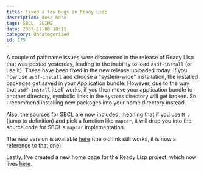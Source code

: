 ```yaml
---
title: Fixed a few bugs in Ready Lisp
description: desc here
tags: SBCL, SLIME
date: 2007-12-08 18:11
category: Uncategorized
id: 175
---
```


A couple of pathname issues were discovered in the release of Ready Lisp that was posted yesterday, leading to the inability to load `asdf-install` (or use it).  These have been fixed in the new release uploaded today.  If you now use `asdf-install` and choose a "system-wide" installation, the installed packages get saved in your Application bundle.  However, due to the way that `asdf-install` itself works, if you then move your application bundle to another directory, symbolic links in the `systems` directory will get broken.  So I recommend installing new packages into your home directory instead.

Also, the sources for SBCL are now included, meaning that if you use `M-.` (jump to definition) and pick a function like `mapcar`, it will drop you into the source code for SBCL's `mapcar` implementation.

The new version is available [here](ftp://ftp.newartisans.com/pub/lisp/ReadyLisp-1.0.12-10.5.1-2.dmg) (the old link still works, it is now a reference to that one).

Lastly, I've created a new home page for the Ready Lisp project, which now lives [here](http://www.newartisans.com/software/readylisp.html).


